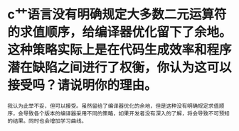 # c艹语言没有明确规定大多数二元运算符的求值顺序，给编译器优化留下了余地。这种策略实际上是在代码生成效率和程序潜在缺陷之间进行了权衡，你认为这可以接受吗？请说明你的理由。
    我认为此举不妥，但可以接受。虽然留给了编译器优化的余地，但是这种没有明确规定求值顺序，会导致各个版本的编译器采用不同的策略，如果开发者没有深入的了解，将会导致不可预知的结果。同时也会增加学习曲线。